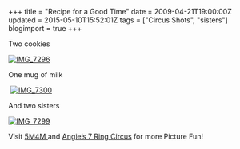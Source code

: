 +++
title = "Recipe for a Good Time"
date = 2009-04-21T19:00:00Z
updated = 2015-05-10T15:52:01Z
tags = ["Circus Shots", "sisters"]
blogimport = true 
+++

Two cookies

[![IMG_7296](https://latc.s3.amazonaws.com/wp-content/uploads/2009/04/img-7296-thumb.jpg "IMG_7296")](https://latc.s3.amazonaws.com/wp-content/uploads/2009/04/img-7296.jpg)&#160;

One mug of milk

&#160;[![IMG_7300](https://latc.s3.amazonaws.com/wp-content/uploads/2009/04/img-7300-thumb.jpg "IMG_7300")](https://latc.s3.amazonaws.com/wp-content/uploads/2009/04/img-7300.jpg)

And two sisters

[![IMG_7299](https://latc.s3.amazonaws.com/wp-content/uploads/2009/04/img-7299-thumb.jpg "IMG_7299")](https://latc.s3.amazonaws.com/wp-content/uploads/2009/04/img-7299.jpg) 


Visit 
[
5M4M
](www.5minutesformom.com)
 and [Angie’s 7 Ring Circus](http://www.angiescircus.blogspot.com/) for more Picture Fun!

